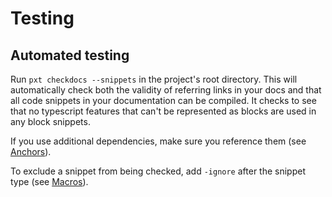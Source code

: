 # Testing

## Automated testing

Run `pxt checkdocs --snippets` in the project's root directory. This will automatically check both the validity of referring links in your docs and that all code snippets in your documentation can be compiled. It checks to see that no typescript features that can't be represented as blocks are used in any block snippets.

If you use additional dependencies, make sure you reference them (see [Anchors](/writing-docs/anchors#dependencies)). 

To exclude a snippet from being checked, add `-ignore` after the snippet type (see [Macros](/writing-docs/macros#ignore)).